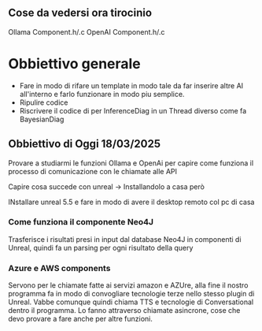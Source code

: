 ## Cose da vedersi ora tirocinio

Ollama Component.h/.c
OpenAI Component.h/.c

# Obbiettivo generale

- Fare in modo di rifare un template in modo tale da far inserire altre AI all'interno e farlo funzionare in modo piu semplice.
- Ripulire codice
- Riscrivere il codice di per InferenceDiag in un Thread diverso come fa BayesianDiag


## Obbiettivo di Oggi 18/03/2025
Provare a studiarmi le funzioni Ollama e OpenAi per capire come funziona il processo di comunicazione con le chiamate alle API

Capire cosa succede con unreal -> Installandolo a casa però

INstallare unreal 5.5 e fare in modo di avere il desktop remoto col pc di casa
### Come funziona il componente Neo4J 

Trasferisce i risultati presi in input dal database Neo4J in componenti di Unreal, quindi fa un parsing per ogni risultato della query

### Azure e AWS components

Servono per le chiamate fatte ai servizi amazon e AZUre, alla fine il nostro programma fa in modo di convogliare tecnologie terze nello stesso plugin di Unreal. Vabbe comunque quindi chiama TTS e tecnologie di Conversational dentro il programma. Lo fanno attraverso chiamate asincrone, cose che devo provare a fare anche per altre funzioni. 

